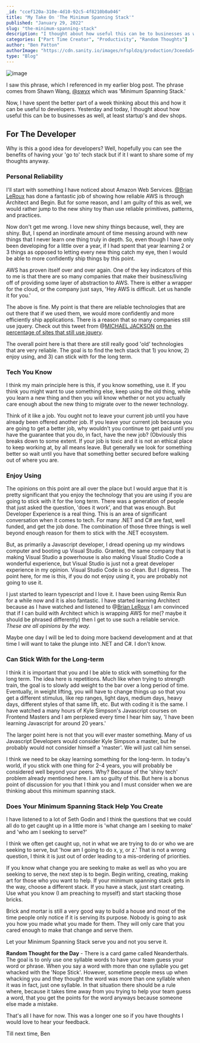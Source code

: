 ```yaml
---
_id: "ccef120a-310e-4d10-92c5-4f8210b0a046"
title: "My Take On 'The Minimum Spanning Stack'"
published: "January 29, 2022"
slug: "the-minimum-spanning-stack"
description: "I thought about how useful this can be to businesses as well"
categories: ["Part Time Creator", "Productivity", "Random Thoughts"]
author: "Ben Patton"
authorImage: "https://cdn.sanity.io/images/nfspldzq/production/3ceeda54221c7c0614ecc51f955c7be39a1da34e-512x512.jpg"
type: "Blog"
---
```


![image](https://cdn.sanity.io/images/nfspldzq/production/cbc405950dd7e7cff79ff2417bc0e0ad07a357ef-1600x840.png?w=800)

I saw this phrase, which I referenced in my earlier blog post. The phrase comes from Shawn Wang, [@swyx](https://twitter.com/swyx) which was 'Minimum Spanning Stack.'

Now, I have spent the better part of a week thinking about this and how it can be useful to developers. Yesterday and today, I thought about how useful this can be to businesses as well, at least startup's and dev shops.

## For The Developer

Why is this a good idea for developers? Well, hopefully you can see the benefits of having your 'go to' tech stack but if it I want to share some of my thoughts anyway.

### Personal Reliability

I'll start with something I have noticed about Amazon Web Services. [@Brian LeRoux](https://twitter.com/brianleroux) has done a fantastic job of showing how reliable AWS is through Architect and Begin. But for some reason, and I am guilty of this as well, we would rather jump to the new shiny toy than use reliable primitives, patterns, and practices.

Now don't get me wrong. I love new shiny things because, well, they are shiny. But, I spend an inordinate amount of time messing around with new things that I never learn one thing truly in depth. So, even though I have only been developing for a little over a year, if I had spent that year learning 2 or 3 things as opposed to letting every new thing catch my eye, then I would be able to more confidently ship things by this point.

AWS has proven itself over and over again. One of the key indicators of this to me is that there are so many companies that make their business/living off of providing some layer of abstraction to AWS. There is either a wrapper for the cloud, or the company just says, 'Hey AWS is difficult. Let us handle it for you.'

The above is fine. My point is that there are reliable technologies that are out there that if we used them, we would more confidently and more efficiently ship applications. There is a reason that so many companies still use jquery. Check out this tweet from @[MICHAEL JACKSON](@mjackson) [on the percentage of sites that still use jquery](https://twitter.com/mjackson/status/1486556193145245696).

The overall point here is that there are still really good 'old' technologies that are very reliable. The goal is to find the tech stack that 1) you know, 2) enjoy using, and 3) can stick with for the long term.

### Tech You Know

I think my main principle here is this, if you know something, use it. If you think you might want to use something else, keep using the old thing, while you learn a new thing and then you will know whether or not you actually care enough about the new thing to migrate over to the newer technology.

Think of it like a job. You ought not to leave your current job until you have already been offered another job. If you leave your current job because you are going to get a better job, why wouldn't you continue to get paid until you have the guarantee that you do, in fact, have the new job? (Obviously this breaks down to some extent. If your job is toxic and it is not an ethical place to keep working at, by all means leave. But generally we look for something better so wait until you have that something better secured before walking out of where you are.

### Enjoy Using

The opinions on this point are all over the place but I would argue that it is pretty significant that you enjoy the technology that you are using if you are going to stick with it for the long term. There was a generation of people that just asked the question, 'does it work', and that was enough. But Developer Experience is a real thing. This is an area of significant conversation when it comes to tech. For many .NET and C# are fast, well funded, and get the job done. The combination of those three things is well beyond enough reason for them to stick with the .NET ecosystem.

But, as primarily a Javascript developer, I dread opening up my windows computer and booting up Visual Studio. Granted, the same company that is making Visual Studio a powerhouse is also making Visual Studio Code a wonderful experience, but Visual Studio is just not a great developer experience in my opinion. Visual Studio Code is so clean. But I digress. The point here, for me is this, if you do not enjoy using it, you are probably not going to use it.

I just started to learn typescript and I love it. I have been using Remix Run for a while now and it is also fantastic. I have started learning Architect because as I have watched and listened to @[Brian LeRoux](@brianleroux) I am convinced that if I can build with Architect which is wrapping AWS for me(? maybe it should be phrased differently) then I get to use such a reliable service. _These are all opinions by the way._

Maybe one day I will be led to doing more backend development and at that time I will want to take the plunge into .NET and C#. I don't know.

### Can Stick With for the Long-term

I think it is important that you and I be able to stick with something for the long term. The idea here is repetitions. Much like when trying to strength train, the goal is to slowly add weight to the bar over a long period of time. Eventually, in weight lifting, you will have to change things up so that you get a different stimulus, like rep ranges, light days, medium days, heavy days, different styles of that same lift, etc. But with coding it is the same. I have watched a many hours of Kyle Simpson's Javascript courses on Frontend Masters and I am perplexed every time I hear him say, 'I have been learning Javascript for around 20 years.'

The larger point here is not that you will ever master something. Many of us Javascript Developers would consider Kyle Simpson a master, but he probably would not consider himself a 'master'. We will just call him sensei.

I think we need to be okay learning something for the long-term. In today's world, if you stick with one thing for 2-4 years, you will probably be considered well beyond your peers. Why? Because of the 'shiny tech' problem already mentioned here. I am so guilty of this. But here is a bonus point of discussion for you that I think you and I must consider when we are thinking about this minimum spanning stack.

### Does Your Minimum Spanning Stack Help You Create

I have listened to a lot of Seth Godin and I think the questions that we could all do to get caught up in a little more is 'what change am I seeking to make' and 'who am I seeking to serve?'

I think we often get caught up, not in what we are trying to do or who we are seeking to serve, but 'how am I going to do x, y, or z.' That is not a wrong question, I think it is just out of order leading to a mis-ordering of priorities.

If you know what change you are seeking to make as well as who you are seeking to serve, the next step is to begin. Begin writing, creating, making art for those who you want to help. If your minimum spanning stack gets in the way, choose a different stack. If you have a stack, just start creating. Use what you know (I am preaching to myself) and start stacking those bricks.

Brick and mortar is still a very good way to build a house and most of the time people only notice if it is serving its purpose. Nobody is going to ask you how you made what you made for them. They will only care that you cared enough to make that change and serve them.

Let your Minimum Spanning Stack serve you and not you serve it.

**Random Thought for the Day** - There is a card game called Neanderthals. The goal is to only use one syllable words to have your team guess your word or phrase. When you say a word with more than one syllable you get whacked with the 'Nope Stick'. However, sometime people mess up when whacking you and they thought the word was more than one syllable when it was in fact, just one syllable. In that situation there should be a rule where, because it takes time away from you trying to help your team guess a word, that you get the points for the word anyways because someone else made a mistake.

That's all I have for now. This was a longer one so if you have thoughts I would love to hear your feedback.

Till next time,
Ben
